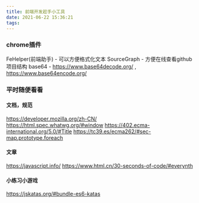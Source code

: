 ```yaml
---
title: 前端开发趁手小工具
date: 2021-06-22 15:36:21
tags:
---
```

### chrome插件
FeHelper(前端助手) - 可以方便格式化文本
SourceGraph - 方便在线查看github项目结构
base64 - https://www.base64decode.org/ , https://www.base64encode.org/


### 平时随便看看
#### 文档，规范
https://developer.mozilla.org/zh-CN/
https://html.spec.whatwg.org/#window
https://402.ecma-international.org/5.0/#Title
https://tc39.es/ecma262/#sec-map.prototype.foreach

#### 文章
https://javascript.info/
https://www.html.cn/30-seconds-of-code/#everynth

#### 小练习小游戏
https://jskatas.org/#bundle-es6-katas